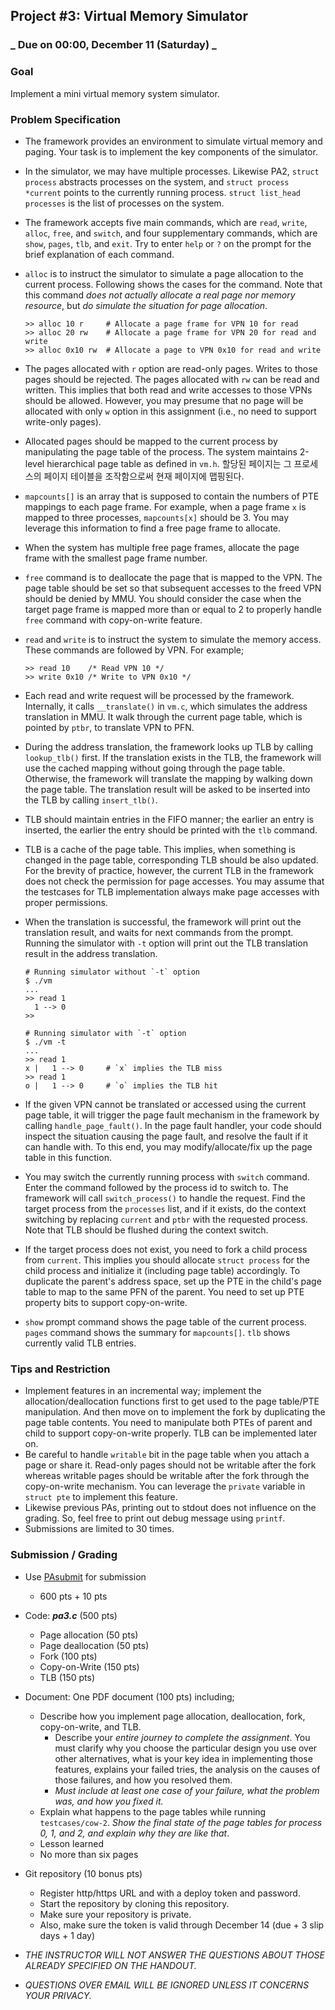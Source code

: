 ## Project #3: Virtual Memory Simulator

### **_ Due on 00:00, December 11 (Saturday) _**

### Goal

Implement a mini virtual memory system simulator.

### Problem Specification

- The framework provides an environment to simulate virtual memory and paging. Your task is to implement the key components of the simulator.

- In the simulator, we may have multiple processes. Likewise PA2, `struct process` abstracts processes on the system, and `struct process *current` points to the currently running process. `struct list_head processes` is the list of processes on the system.

- The framework accepts five main commands, which are `read`, `write`, `alloc`, `free`, and `switch`, and four supplementary commands, which are `show`, `pages`, `tlb`, and `exit`. Try to enter `help` or `?` on the prompt for the brief explanation of each command.

- `alloc` is to instruct the simulator to simulate a page allocation to the current process. Following shows the cases for the command. Note that this command _does not actually allocate a real page nor memory resource_, but _do simulate the situation for page allocation_.

  ```
  >> alloc 10 r	    # Allocate a page frame for VPN 10 for read
  >> alloc 20 rw    # Allocate a page frame for VPN 20 for read and write
  >> alloc 0x10 rw  # Allocate a page to VPN 0x10 for read and write
  ```

- The pages allocated with `r` option are read-only pages. Writes to those pages should be rejected. The pages allocated with `rw` can be read and written. This implies that both read and write accesses to those VPNs should be allowed. However, you may presume that no page will be allocated with only `w` option in this assignment (i.e., no need to support write-only pages).

- Allocated pages should be mapped to the current process by manipulating the page table of the process. The system maintains 2-level hierarchical page table as defined in `vm.h`.
  할당된 페이지는 그 프로세스의 페이지 테이블을 조작함으로써 현재 페이지에 맵핑된다.

- `mapcounts[]` is an array that is supposed to contain the numbers of PTE mappings to each page frame. For example, when a page frame `x` is mapped to three processes, `mapcounts[x]` should be 3. You may leverage this information to find a free page frame to allocate.

- When the system has multiple free page frames, allocate the page frame with the smallest page frame number.

- `free` command is to deallocate the page that is mapped to the VPN. The page table should be set so that subsequent accesses to the freed VPN should be denied by MMU. You should consider the case when the target page frame is mapped more than or equal to 2 to properly handle `free` command with copy-on-write feature.

- `read` and `write` is to instruct the system to simulate the memory access. These commands are followed by VPN. For example;

  ```
  >> read 10    /* Read VPN 10 */
  >> write 0x10 /* Write to VPN 0x10 */
  ```

- Each read and write request will be processed by the framework. Internally, it calls `__translate()` in `vm.c`, which simulates the address translation in MMU. It walk through the current page table, which is pointed by `ptbr`, to translate VPN to PFN.

- During the address translation, the framework looks up TLB by calling `lookup_tlb()` first. If the translation exists in the TLB, the framework will use the cached mapping without going through the page table. Otherwise, the framework will translate the mapping by walking down the page table. The translation result will be asked to be inserted into the TLB by calling `insert_tlb()`.

- TLB should maintain entries in the FIFO manner; the earlier an entry is inserted, the earlier the entry should be printed with the `tlb` command.

- TLB is a cache of the page table. This implies, when something is changed in the page table, corresponding TLB should be also updated. For the brevity of practice, however, the current TLB in the framework does not check the permission for page accesses. You may assume that the testcases for TLB implementation always make page accesses with proper permissions.

- When the translation is successful, the framework will print out the translation result, and waits for next commands from the prompt. Running the simulator with `-t` option will print out the TLB translation result in the address translation.

  ```
  # Running simulator without `-t` option
  $ ./vm
  ...
  >> read 1
    1 --> 0
  >>

  # Running simulator with `-t` option
  $ ./vm -t
  ...
  >> read 1
  x |   1 --> 0     # `x` implies the TLB miss
  >> read 1
  o |   1 --> 0     # `o` implies the TLB hit
  ```

- If the given VPN cannot be translated or accessed using the current page table, it will trigger the page fault mechanism in the framework by calling `handle_page_fault()`. In the page fault handler, your code should inspect the situation causing the page fault, and resolve the fault if it can handle with. To this end, you may modify/allocate/fix up the page table in this function.

- You may switch the currently running process with `switch` command. Enter the command followed by the process id to switch to. The framework will call `switch_process()` to handle the request. Find the target process from the `processes` list, and if it exists, do the context switching by replacing `current` and `ptbr` with the requested process. Note that TLB should be flushed during the context switch.

- If the target process does not exist, you need to fork a child process from `current`. This implies you should allocate `struct process` for the child process and initialize it (including page table) accordingly.
  To duplicate the parent's address space, set up the PTE in the child's page table to map to the same PFN of the parent. You need to set up PTE property bits to support copy-on-write.

- `show` prompt command shows the page table of the current process. `pages` command shows the summary for `mapcounts[]`. `tlb` shows currently valid TLB entries.

### Tips and Restriction

- Implement features in an incremental way; implement the allocation/deallocation functions first to get used to the page table/PTE manipulation. And then move on to implement the fork by duplicating the page table contents. You need to manipulate both PTEs of parent and child to support copy-on-write properly. TLB can be implemented later on.
- Be careful to handle `writable` bit in the page table when you attach a page or share it. Read-only pages should not be writable after the fork whereas writable pages should be writable after the fork through the copy-on-write mechanism. You can leverage the `private` variable in `struct pte` to implement this feature.
- Likewise previous PAs, printing out to stdout does not influence on the grading. So, feel free to print out debug message using `printf`.
- Submissions are limited to 30 times.

### Submission / Grading

- Use [PAsubmit](https://sslab.ajou.ac.kr/pasubmit) for submission

  - 600 pts + 10 pts

- Code: **_pa3.c_** (500 pts)

  - Page allocation (50 pts)
  - Page deallocation (50 pts)
  - Fork (100 pts)
  - Copy-on-Write (150 pts)
  - TLB (150 pts)

- Document: One PDF document (100 pts) including;

  - Describe how you implement page allocation, deallocation, fork, copy-on-write, and TLB.
    - Describe your _entire journey to complete the assignment_. You must clarify why you choose the particular design you use over other alternatives, what is your key idea in implementing those features, explains your failed tries, the analysis on the causes of those failures, and how you resolved them.
    - _Must include at least one case of your failure, what the problem was, and how you fixed it._
  - Explain what happens to the page tables while running `testcases/cow-2`. _Show the final state of the page tables for process 0, 1, and 2, and explain why they are like that_.
  - Lesson learned
  - No more than six pages

- Git repository (10 bonus pts)

  - Register http/https URL and with a deploy token and password.
  - Start the repository by cloning this repository.
  - Make sure your repository is private.
  - Also, make sure the token is valid through December 14 (due + 3 slip days + 1 day)

- _THE INSTRUCTOR WILL NOT ANSWER THE QUESTIONS ABOUT THOSE ALREADY SPECIFIED ON THE HANDOUT._
- _QUESTIONS OVER EMAIL WILL BE IGNORED UNLESS IT CONCERNS YOUR PRIVACY._
